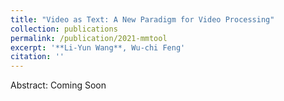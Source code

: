 ```yaml
---
title: "Video as Text: A New Paradigm for Video Processing"
collection: publications
permalink: /publication/2021-mmtool
excerpt: '**Li-Yun Wang**, Wu-chi Feng'
citation: ''
---
```


Abstract:
Coming Soon
